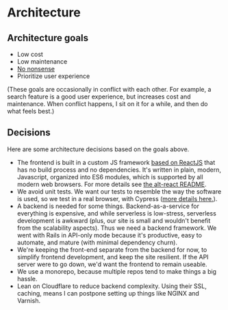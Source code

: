 # Architecture

## Architecture goals
- Low cost
- Low maintenance
- [No nonsense](https://www.bryanbraun.com/2019/04/16/nonsense/)
- Prioritize user experience

(These goals are occasionally in conflict with each other. For example, a search feature is a good user experience, but increases cost and maintenance. When conflict happens, I sit on it for a while, and then do what feels best.)

## Decisions

Here are some architecture decisions based on the goals above.

- The frontend is built in a custom JS framework [based on ReactJS](https://www.bryanbraun.com/2019/09/11/web-dev-nirvana-and-why-I-needed-to-let-go-of-reactjs-to-reach-it/) that has no build process and no dependencies. It's written in plain, modern, Javascript, organized into ES6 modules, which is supported by all modern web browsers. For more details see [the alt-react README](../site/public/js/alt-react/readme.md).
- We avoid unit tests. We want our tests to resemble the way the software is used, so we test in a real browser, with Cypress ([more details here.](../site/cypress/readme.md)).
- A backend is needed for some things. Backend-as-a-service for everything is expensive, and while serverless is low-stress, serverless development is awkward (plus, our site is small and wouldn't benefit from the scalability aspects). Thus we need a backend framework. We went with Rails in API-only mode because it's productive, easy to automate, and mature (with minimal dependency churn).
- We're keeping the front-end separate from the backend for now, to simplify frontend development, and keep the site resilient. If the API server were to go down, we'd want the frontend to remain useable.
- We use a monorepo, because multiple repos tend to make things a big hassle.
- Lean on Cloudflare to reduce backend complexity. Using their SSL, caching, means I can postpone setting up things like NGINX and Varnish.

